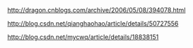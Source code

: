 <http://dragon.cnblogs.com/archive/2006/05/08/394078.html>

<http://blog.csdn.net/qianghaohao/article/details/50727556>

<http://blog.csdn.net/mycwq/article/details/18838151>